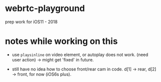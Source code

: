 # webrtc-playground
prep work for iOS11 - 2018


# notes while working on this

- use `playsinline` on video element, or autoplay does not work. (need user action) -> might get 'fixed' in future.

- still have no idea how to choose front/rear cam in code. d[1] -> rear, d[2] -> front, for now (iOS6s plus).

